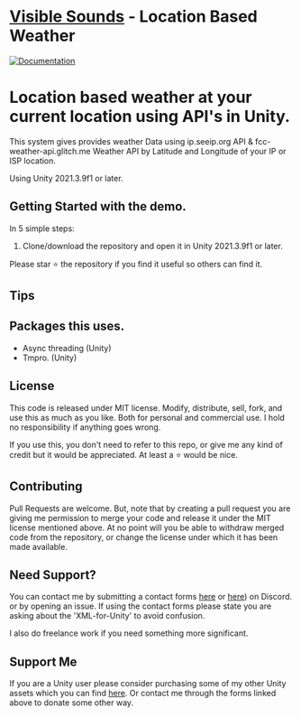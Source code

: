 # [Visible Sounds](https://dangregg.carbonmade.com) - Location Based Weather

[![Documentation](https://github.com/OmiyaGames/template-unity-project/workflows/Host%20DocFX%20Documentation/badge.svg)](https://github.com/Rufferphoto/LocationBasedWeather#readme)

# Location based weather at your current location using API's in Unity.
This system gives provides weather Data using ip.seeip.org API & fcc-weather-api.glitch.me Weather API by Latitude and Longitude of your IP or ISP location.

Using Unity 2021.3.9f1 or later.

## Getting Started with the demo.

In 5 simple steps:  
1. Clone/download the repository and open it in Unity 2021.3.9f1 or later.  

  
Please star :star: the repository if you find it useful so others can find it.

## Tips

## Packages this uses.
- Async threading (Unity)
- Tmpro. (Unity)


## License

This code is released under MIT license. Modify, distribute, sell, fork, and use this as much as you like. Both for personal and commercial use. I hold no responsibility if anything goes wrong.

If you use this, you don't need to refer to this repo, or give me any kind of credit but it would be appreciated. At least a :star: would be nice.

## Contributing

Pull Requests are welcome. But, note that by creating a pull request you are giving me permission to merge your code and release it under the MIT license mentioned above. At no point will you be able to withdraw merged code from the repository, or change the license under which it has been made available.

## Need Support?

You can contact me by submitting a contact forms [here](https://dangregg.carbonmade.com/contact) or [here](https://discord.gg/3xrefHhd)) on Discord. or by opening an issue. If using the contact forms please state you are asking about the 'XML-for-Unity' to avoid confusion.

I also do freelance work if you need something more significant.

## Support Me

If you are a Unity user please consider purchasing some of my other Unity assets which you can find [here](https://assetstore.unity.com/publishers/44741). Or contact me through the forms linked above to donate some other way.

